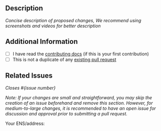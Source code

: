 ## Description

_Concise description of proposed changes, We recommend using screenshots and videos for better description_

## Additional Information

- [ ] I have read the [contributing docs](SPCFXDA/conflux-devkit/blob/main/CONTRIBUTING.md) (if this is your first contribution)
- [ ] This is not a duplicate of any [existing pull request](https://github.com/SPCFXDA/conflux-devkit/pulls)

## Related Issues

_Closes #{issue number}_

_Note: If your changes are small and straightforward, you may skip the creation of an issue beforehand and remove this section. However, for medium-to-large changes, it is recommended to have an open issue for discussion and approval prior to submitting a pull request._

Your ENS/address:
